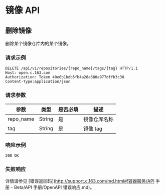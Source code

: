 # 镜像 API

## 删除镜像

删除某个镜像仓库内的某个镜像。

### 请求示例

	DELETE /api/v1/repositories/{repo_name}/tags/{tag} HTTP/1.1
	Host: open.c.163.com
	Authorization: Token 48e6b1bdb5fb4a28a680a977dffb3c30
	Content-Type:application/json

### 请求参数


|    参数   |  类型  | 是否必填 |     描述     |
|-----------|--------|----------|--------------|
| repo_name | String | 是       | 镜像仓库名称 |
| tag       | String | 是       | 镜像 tag     |

### 响应示例

    200 OK

### 失败响应
详情请参见 [错误返回码](http://support.c.163.com/md.html#!容器服务/API 手册 - Beta/API 手册/OpenAPI 错误响应.md)。